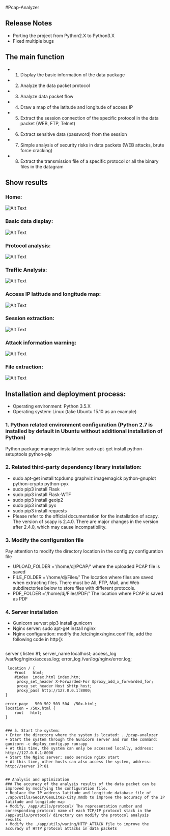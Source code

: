 #Pcap-Analyzer

## Release Notes
+ Porting the project from Python2.X to Python3.X
+ Fixed multiple bugs

## The main function
+ 1. Display the basic information of the data package
+ 2. Analyze the data packet protocol
+ 3. Analyze data packet flow
+ 4. Draw a map of the latitude and longitude of access IP
+ 5. Extract the session connection of the specific protocol in the data packet (WEB, FTP, Telnet)
+ 6. Extract sensitive data (password) from the session
+ 7. Simple analysis of security risks in data packets (WEB attacks, brute force cracking)
+ 8. Extract the transmission file of a specific protocol or all the binary files in the datagram

## Show results
### Home:
![Alt ​​Text](https://github.com/HatBoy/Pcap-Analyzer/blob/master/images/index.png)

### Basic data display:
![Alt ​​Text](https://github.com/HatBoy/Pcap-Analyzer/blob/master/images/basedata.png)

### Protocol analysis:
![Alt ​​Text](https://github.com/HatBoy/Pcap-Analyzer/blob/master/images/protoanalyxer.png)

### Traffic Analysis:
![Alt ​​Text](https://github.com/HatBoy/Pcap-Analyzer/blob/master/images/flowanalyzer.png)

### Access IP latitude and longitude map:
![Alt ​​Text](https://github.com/HatBoy/Pcap-Analyzer/blob/master/images/ipmap.png)

### Session extraction:
![Alt ​​Text](https://github.com/HatBoy/Pcap-Analyzer/blob/master/images/getdata.png)

### Attack information warning:
![Alt ​​Text](https://github.com/HatBoy/Pcap-Analyzer/blob/master/images/attackinfo.png)

### File extraction:
![Alt ​​Text](https://github.com/HatBoy/Pcap-Analyzer/blob/master/images/getfiles.png)

## Installation and deployment process:

+ Operating environment: Python 3.5.X
+ Operating system: Linux (take Ubuntu 15.10 as an example)

### 1. Python related environment configuration (Python 2.7 is installed by default in Ubuntu without additional installation of Python)
Python package manager installation: sudo apt-get install python-setuptools python-pip

### 2. Related third-party dependency library installation:
+ sudo apt-get install tcpdump graphviz imagemagick python-gnuplot python-crypto python-pyx
+ sudo pip3 install Flask
+ sudo pip3 install Flask-WTF
+ sudo pip3 install geoip2
+ sudo pip3 install pyx
+ sudo pip3 install requests
+ Please refer to the official documentation for the installation of scapy. The version of scapy is 2.4.0. There are major changes in the version after 2.4.0, which may cause incompatibility.

### 3. Modify the configuration file
Pay attention to modify the directory location in the config.py configuration file
+ UPLOAD_FOLDER ='/home/dj/PCAP/' where the uploaded PCAP file is saved
+ FILE_FOLDER ='/home/dj/Files/' The location where files are saved when extracting files. There must be All, FTP, Mail, and Web subdirectories below to store files with different protocols.
+ PDF_FOLDER ='/home/dj/Files/PDF/' The location where PCAP is saved as PDF

### 4. Server installation
+ Gunicorn server: pip3 install gunicorn
+ Nginx server: sudo apt-get install nginx
+ Nginx configuration: modify the /etc/nginx/nginx.conf file, add the following code in http{}:
```
```
server { 
listen 81; 
server_name localhost; 
access_log /var/log/nginx/access.log; 
error_log /var/log/nginx/error.log;

     location / {
        #root   html;
        #index  index.html index.htm;
         proxy_set_header X-Forwarded-For $proxy_add_x_forwarded_for;
         proxy_set_header Host $http_host;
         proxy_pass http://127.0.0.1:8000;
    }

    error_page   500 502 503 504  /50x.html;
    location = /50x.html {
        root   html;
    }
```

### 5. Start the system:
+ Enter the directory where the system is located: ../pcap-analyzer
+ Start the system through the Gunicorn server and run the command: gunicorn -c deploy_config.py run:app
+ At this time, the system can only be accessed locally, address: http://127.0.0.1:8000
+ Start the Nginx server: sudo service nginx start
+ At this time, other hosts can also access the system, address: http://server IP:81


## Analysis and optimization
### The accuracy of the analysis results of the data packet can be improved by modifying the configuration file.
+ Replace the IP address latitude and longitude database file of ./app/utils/GeoIP/GeoLite2-City.mmdb to improve the accuracy of the IP latitude and longitude map
+ Modify. /app/utils/protocol/ The representation number and corresponding protocol name of each TCP/IP protocol stack in the /app/utils/protocol/ directory can modify the protocol analysis results
+ Modify the ./app/utils/waring/HTTP_ATTACK file to improve the accuracy of HTTP protocol attacks in data packets
